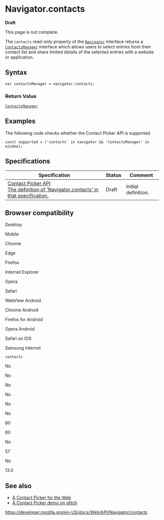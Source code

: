 # Navigator.contacts

**Draft**

This page is not complete.

The `contacts` read-only property of the [`Navigator`](../navigator) interface returns a [`ContactsManager`](../contactsmanager) interface which allows users to select entries from their contact list and share limited details of the selected entries with a website or application.

## Syntax

    var contactsManager = navigator.contacts;

### Return Value

[`ContactsManager`](../contactsmanager)

## Examples

The following code checks whether the Contact Picker API is supported.

    const supported = ('contacts' in navigator && 'ContactsManager' in window);

## Specifications

<table><thead><tr class="header"><th>Specification</th><th>Status</th><th>Comment</th></tr></thead><tbody><tr class="odd"><td><a href="https://wicg.github.io/contact-api/spec/#extensions-to-navigator">Contact Picker API<br />
<span class="small">The definition of 'Navigator.contacts' in that specification.</span></a></td><td><span class="spec-draft">Draft</span></td><td>Initial definition.</td></tr></tbody></table>

## Browser compatibility

Desktop

Mobile

Chrome

Edge

Firefox

Internet Explorer

Opera

Safari

WebView Android

Chrome Android

Firefox for Android

Opera Android

Safari on IOS

Samsung Internet

`contacts`

No

No

No

No

No

No

80

80

No

57

No

13.0

## See also

- [A Contact Picker for the Web](https://web.dev/contact-picker/)
- [A Contact Picker demo on glitch](https://contact-picker.glitch.me/)

<a href="https://developer.mozilla.org/en-US/docs/Web/API/Navigator/contacts" class="_attribution-link">https://developer.mozilla.org/en-US/docs/Web/API/Navigator/contacts</a>
